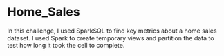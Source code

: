 # Home_Sales

In this challenge, I used SparkSQL to find key metrics about a home sales dataset. I used Spark to create temporary views and partition the data to test how long it took the cell to complete.